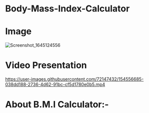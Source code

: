 # Body-Mass-Index-Calculator
# Image
![Screenshot_1645124556](https://user-images.githubusercontent.com/72147432/154557075-618019d6-630e-492d-9bc6-7a2a2c9c8195.png)


# Video Presentation
https://user-images.githubusercontent.com/72147432/154556685-038dd188-2736-4d62-91bc-cf5d1780e0b5.mp4

# About B.M.I Calculator:-

